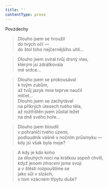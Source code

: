 ```yaml
---
title: ''
contentType: prose
---
```


Povzdechy

> Dlouho jsem se hroužil  
> do tvých očí —  
> do štol toho nejčernějšího uhlí…

> Dlouho jsem svíral tvůj drsný vlas,  
> kterým jsi zdrátkovala  
> mé srdce…

> Dlouho jsem se prokousával  
> k tvým zubům,  
> až tvůj jazyk mne teprve naučil  
> mlčet…  
> Dlouho jsem se zachytával  
> na příkrých útesech tvého těla,  
> až roztříštěn jsem zůstal ležet  
> na dně svého hoře…

> Dlouho jsem bloudil  
> v pohraničí tvého území,  
> podloudník vášně v nočním průsmyku —  
> kdy jsi však byla moje?

> A kdy je kdo koho  
> za dlouhých nocí na krátkou aspoň chvíli,  
> když jenom _ztraceni_ jsme svoji  
> a v štěstí rozpouštíme se  
> jako sůl v slzách,  
> v tom vzácném třpytu duše?
